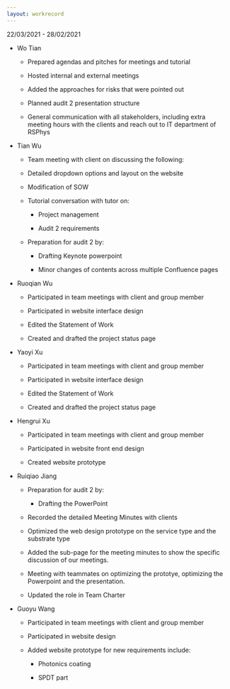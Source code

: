```yaml
---
layout: workrecord
---
```


22/03/2021 - 28/02/2021

- Wo Tian

  - Prepared agendas and pitches for meetings and tutorial

  - Hosted internal and external meetings

  - Added the approaches for risks that were pointed out

  - Planned audit 2 presentation structure

  - General communication with all stakeholders, including extra meeting hours with the clients and reach out to IT department of RSPhys

- Tian Wu

  - Team meeting with client on discussing the following:

  - Detailed dropdown options and layout on the website

  - Modification of SOW

  - Tutorial conversation with tutor on:

    - Project management

    - Audit 2 requirements

  - Preparation for audit 2 by:

    - Drafting Keynote powerpoint

    - Minor changes of contents across multiple Confluence pages

- Ruoqian Wu

  - Participated in team meetings with client and group member

  - Participated in website interface design

  - Edited the Statement of Work

  - Created and drafted the project status page

- Yaoyi Xu

  - Participated in team meetings with client and group member

  - Participated in website interface design

  - Edited the Statement of Work

  - Created and drafted the project status page

- Hengrui Xu

  - Participated in team meetings with client and group member

  - Participated in website front end design

  - Created website prototype

- Ruiqiao Jiang

  - Preparation for audit 2 by:

    - Drafting the PowerPoint

  - Recorded the detailed Meeting Minutes with clients

  - Optimized the web design prototype on the service type and the substrate type

  - Added the sub-page for the meeting minutes to show the specific discussion of our meetings.

  - Meeting with teammates on optimizing the prototye, optimizing the Powerpoint and the presentation.

  - Updated the role in Team Charter

- Guoyu Wang

  - Participated in team meetings with client and group member

  - Participated in website design

  - Added website prototype for new requirements include:

    - Photonics coating

    - SPDT part

